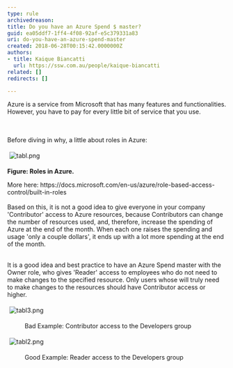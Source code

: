 ```yaml
---
type: rule
archivedreason: 
title: Do you have an Azure Spend $ master?
guid: ea05ddf7-1ff4-4f08-92af-e5c379331a83
uri: do-you-have-an-azure-spend-master
created: 2018-06-28T00:15:42.0000000Z
authors:
- title: Kaique Biancatti
  url: https://ssw.com.au/people/kaique-biancatti
related: []
redirects: []

---
```



Azure is a service from Microsoft that has many features and functionalities. However, you have to pay for every little bit of service that you use.<br>
<br><excerpt class='endintro'></excerpt><br>
<p>Before diving in why, a little about roles in Azure&#58;<br></p><p><img src="/PublishingImages/tabl.png" alt="tabl.png" style="margin&#58;5px;" />&#160;</p><p><strong>Figure&#58; Roles in Azure.&#160;</strong></p><p>More here&#58;&#160;https&#58;//docs.microsoft.com/en-us/azure/role-based-access-control/built-in-roles<br><br>Based on this, it is not a good idea to&#160;give everyone in your company 'Contributor' access&#160;to Azure resources, because Contributors can change the number of resources used, and,&#160;therefore, increase the spending of Azure at the end of the month. When each one&#160;raises the spending and usage 'only a couple dollars', it ends up with a lot more spending at the end of the month.<br><br></p><p>It is a good idea and best practice to have an Azure Spend master with the Owner role, who gives 'Reader' access to employees who do not need to make changes to the specified resource. Only users whose will truly need to make changes to the resources should have Contributor access or higher.<br></p><p>​<img src="/PublishingImages/tabl3.png" alt="tabl3.png" style="margin&#58;5px;" /><br></p><dd class="ssw15-rteElement-FigureBad"> Bad Example&#58; Contributor access to the Developers group<br></dd><p><img src="/PublishingImages/tabl2.png" alt="tabl2.png" style="margin&#58;5px;" /><br></p><dd class="ssw15-rteElement-FigureGood"> Good Example&#58;&#160;Reader access to the Developers group<br></dd>


